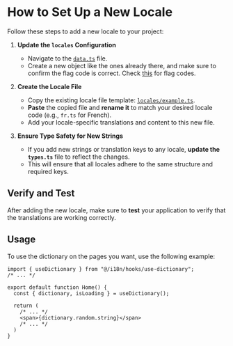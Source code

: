 # How to Set Up a New Locale

Follow these steps to add a new locale to your project:

1. **Update the `locales` Configuration**
     - Navigate to the [`data.ts`](./data.ts) file.
     - Create a new object like the ones already there, and make sure to confirm the flag code is correct. Check [this](https://en.wikipedia.org/wiki/ISO_3166-1_alpha-2#Decoding_table) for flag codes.

2. **Create the Locale File**
      - Copy the existing locale file template: [`locales/example.ts`](./locales/example.ts).
      - **Paste** the copied file and **rename it** to match your desired locale code (e.g., `fr.ts` for French).
      - Add your locale-specific translations and content to this new file.

3. **Ensure Type Safety for New Strings**
      - If you add new strings or translation keys to any locale, **update the `types.ts`** file to reflect the changes.
      - This will ensure that all locales adhere to the same structure and required keys.

## Verify and Test

After adding the new locale, make sure to **test** your application to verify that the translations are working correctly.

## Usage

To use the dictionary on the pages you want, use the following example:

```tsx
import { useDictionary } from "@/i18n/hooks/use-dictionary";
/* ... */

export default function Home() {
  const { dictionary, isLoading } = useDictionary();

  return (
    /* ... */
    <span>{dictionary.random.string}</span>
    /* ... */
  )
}
```
